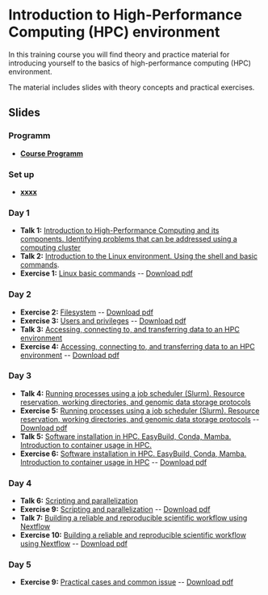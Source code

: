 # Introduction to High-Performance Computing (HPC) environment

In this training course you will find theory and practice material for introducing yourself to the basics of high-performance computing (HPC) environment.

The material includes slides with theory concepts and practical exercises.

## Slides

### Programm

- [**Course Programm**](slides/program.pdf)

### Set up

- [**xxxx**](exercises/xxx.md)

### Day 1

- **Talk 1:** [Introduction to High-Performance Computing and its components. Identifying problems that can be addressed using a computing cluster](slides/xxx.pdf)
- **Talk 2:** [Introduction to the Linux environment. Using the shell and basic commands](slides/linux_intro.pdf).
- **Exercise 1:** [Linux basic commands](exercises/01_handson_linux/handson_linux1_BasicCommands.md) -- [Download pdf](exercises/01_handson_linux/handson_linux1_BasicCommands.pdf)

### Day 2

- **Exercise 2:** [Filesystem](exercises/01_handson_linux/handson_linux2_FileProcessing.md) -- [Download pdf](exercises/01_handson_linux/handson_linux2_FileProcessing.pdf)
- **Exercise 3:** [Users and privileges](exercises/01_handson_linux/handson_linux3_Privileges.md) -- [Download pdf](exercises/01_handson_linux/handson_linux3_Privileges.pdf)
- **Talk 3:** [Accessing, connecting to, and transferring data to an HPC environment](slides/xxxx.pdf)
- **Exercise 4:** [Accessing, connecting to, and transferring data to an HPC environment](exercises/04_access/handson_access.md) -- [Download pdf](exercises/xxx.pdf)

### Day 3

- **Talk 4:** [Running processes using a job scheduler (Slurm). Resource reservation, working directories, and genomic data storage protocols](slides/xxxx.pdf)
- **Exercise 5:** [Running processes using a job scheduler (Slurm). Resource reservation, working directories, and genomic data storage protocols](exercises/05_slurm/handson_srun.md) -- [Download pdf](exercises/xxx.pdf)
- **Talk 5:** [Software installation in HPC. EasyBuild, Conda, Mamba. Introduction to container usage in HPC.](slides/xxxx.pdf)
- **Exercise 6:** [Software installation in HPC. EasyBuild, Conda, Mamba. Introduction to container usage in HPC](exercises/06_software_management_hpc/handson_software_management.md) -- [Download pdf](exercises/xxxx.pdf)
  
### Day 4

- **Talk 6:** [Scripting and parallelization](slides/talk6_Scripting_and_Parallelization.pdf)
- **Exercise 9:** [Scripting and parallelization](exercises/09_handson_scripting_and_parallelization/handson_scripting_and_parallelization.md) -- [Download pdf](exercises/xxxx.pdf)
- **Talk 7:** [Building a reliable and reproducible scientific workflow using Nextflow](slides/talk7_ReliableReproducible_ScientificWorkflows_Nextflow.pdf)
- **Exercise 10:** [Building a reliable and reproducible scientific workflow using Nextflow](exercises/10_handson_scientific_workflows_nextflow/handson_scientificworkflows_nextflow.md) -- [Download pdf](exercises/xxx.pdf)

### Day 5

- **Exercise 9:** [Practical cases and common issue](exercises/09_handson_usecase_issues/handson_usecase_issues1.md) -- [Download pdf](exercises/xxx.pdf)
